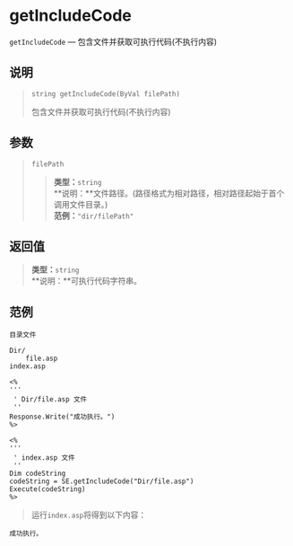 getIncludeCode
==============
`getIncludeCode` &mdash; 包含文件并获取可执行代码(不执行内容)

说明
----
>     string getIncludeCode(ByVal filePath)
> 包含文件并获取可执行代码(不执行内容)

参数
----
> `filePath`
>> **类型：**`string`  
>> **说明：**文件路径。(路径格式为相对路径，相对路径起始于首个调用文件目录。)  
>> **范例：**`"dir/filePath"`

返回值
------
> **类型：**`string`  
> **说明：**可执行代码字符串。

范例
----
>
    目录文件
>
    Dir/
        file.asp
    index.asp
>>
>
    <%
    '''
     ' Dir/file.asp 文件
     ''
    Response.Write("成功执行。")
    %>
>>
>
    <%
    '''
     ' index.asp 文件
     ''
    Dim codeString
    codeString = SE.getIncludeCode("Dir/file.asp")
    Execute(codeString)
    %>
> 运行`index.asp`将得到以下内容：  
>
    成功执行。